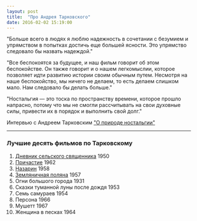 ```yaml
---
layout: post
title:  "Про Андрея Тарковского"
date: 2016-02-02 15:19:00
---
```


"Больше всего в людях я люблю надежность в сочетании с безумием и упрямством в попытках достичь еще большей ясности. Это упрямство следовало бы назвать надеждой."

"Все беспокоятся за будущее, и наш фильм говорит об этом беспокойстве. Он также говорит и о нашем легкомыслии, которое позволяет идти развитию истории своим обычным путем. Несмотря на наше беспокойство, мы ничего не делаем, то есть делаем слишком мало. Нам следовало бы делать больше."

"Ностальгия — это тоска по пространству времени, которое прошло напрасно, потому что мы не смогли рассчитывать на свои духовные силы, привести их в порядок и выполнить свой долг."

Интервью с Андреем Тарковским ["О природе ностальгии"](http://tarkovskiy.su/texty/Tarkovskiy/Bachmann.html)

***

### Лучшие десять фильмов по Тарковскому

1. [Дневник сельского священника](http://www.kinopoisk.ru/film/94546/) 1950
2. [Причастие](http://www.kinopoisk.ru/film/15183/) 1962
3. [Назарин](http://www.kinopoisk.ru/film/59136/) 1958
4. [Земляничная поляна](http://www.kinopoisk.ru/film/508/) 1957
5. Огни большого города 1931
6. Сказки туманной луны после дождя 1953
7. Семь самураев 1954
8. Персона 1966
9. Мушетт 1967
10. Женщина в песках 1964


